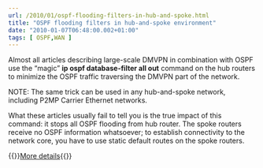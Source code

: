 ```yaml
---
url: /2010/01/ospf-flooding-filters-in-hub-and-spoke.html
title: "OSPF flooding filters in hub-and-spoke environment"
date: "2010-01-07T06:48:00.002+01:00"
tags: [ OSPF,WAN ]
---
```

Almost all articles describing large-scale DMVPN in combination with OSPF use the “magic” **ip ospf database-filter all out** command on the hub routers to minimize the OSPF traffic traversing the DMVPN part of the network.

NOTE: The same trick can be used in any hub-and-spoke network, including P2MP Carrier Ethernet networks.

What these articles usually fail to tell you is the true impact of this command: it stops all OSPF flooding from hub router. The spoke routers receive no OSPF information whatsoever; to establish connectivity to the network core, you have to use static default routes on the spoke routers.

{{<jump>}}[More details](https://www.ipspace.net/kb/tag/OSPF/OSPF_Flood_Reduction_Hub_Spoke.html){{</jump>}}
